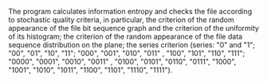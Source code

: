 The program calculates information entropy and checks the file according to stochastic quality criteria, in particular, the criterion of the random appearance of the file bit sequence graph and the criterion of the uniformity of its histogram; the criterion of the random appearance of the file data sequence distribution on the plane; the series criterion (series: "0" and "1"; "00", "01", "10", "11"; "000", "001", "010", "011" , "100", "101", "110", "111"; "0000", "0001", "0010", "0011" , "0100", "0101", "0110", "0111", "1000", "1001", "1010", "1011", "1100", "1101", "1110", "1111").
